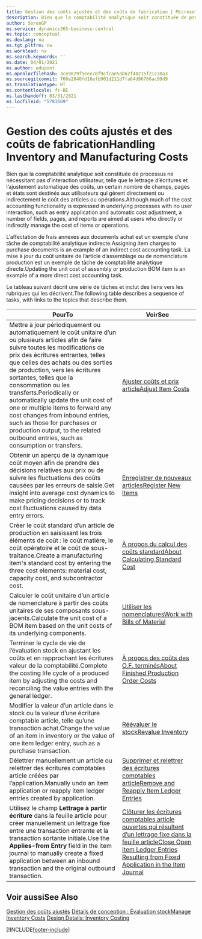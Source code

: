 ```yaml
---
title: Gestion des coûts ajustés et des coûts de fabrication | Microsoft Docs
description: Bien que la comptabilité analytique soit constituée de processus ne nécessitant pas d’interaction utilisateur, telle que le lettrage d’écritures et l’ajustement automatique des coûts, un certain nombre de champs, pages et états sont destinés aux utilisateurs qui gèrent directement ou indirectement le coût des articles ou opérations.
author: SorenGP
ms.service: dynamics365-business-central
ms.topic: conceptual
ms.devlang: na
ms.tgt_pltfrm: na
ms.workload: na
ms.search.keywords: ''
ms.date: 04/01/2021
ms.author: edupont
ms.openlocfilehash: 3ce9829f5eee70f9cfcae5ab62f40215f21c38a3
ms.sourcegitcommit: 766e2840fd16efb901d211d7fa64d96766ac99d9
ms.translationtype: HT
ms.contentlocale: fr-BE
ms.lasthandoff: 03/31/2021
ms.locfileid: "5781669"
---
```

# <a name="handling-inventory-and-manufacturing-costs"></a><span data-ttu-id="3deff-103">Gestion des coûts ajustés et des coûts de fabrication</span><span class="sxs-lookup"><span data-stu-id="3deff-103">Handling Inventory and Manufacturing Costs</span></span>
<span data-ttu-id="3deff-104">Bien que la comptabilité analytique soit constituée de processus ne nécessitant pas d’interaction utilisateur, telle que le lettrage d’écritures et l’ajustement automatique des coûts, un certain nombre de champs, pages et états sont destinés aux utilisateurs qui gèrent directement ou indirectement le coût des articles ou opérations.</span><span class="sxs-lookup"><span data-stu-id="3deff-104">Although much of the cost accounting functionality is expressed in underlying processes with no user interaction, such as entry application and automatic cost adjustment, a number of fields, pages, and reports are aimed at users who directly or indirectly manage the cost of items or operations.</span></span>  

 <span data-ttu-id="3deff-105">L’affectation de frais annexes aux documents achat est un exemple d’une tâche de comptabilité analytique indirecte.</span><span class="sxs-lookup"><span data-stu-id="3deff-105">Assigning item charges to purchase documents is an example of an indirect cost accounting task.</span></span> <span data-ttu-id="3deff-106">La mise à jour du coût unitaire de l’article d’assemblage ou de nomenclature production est un exemple de tâche de comptabilité analytique directe.</span><span class="sxs-lookup"><span data-stu-id="3deff-106">Updating the unit cost of assembly or production BOM item is an example of a more direct cost accounting task.</span></span>  

 <span data-ttu-id="3deff-107">Le tableau suivant décrit une série de tâches et inclut des liens vers les rubriques qui les décrivent.</span><span class="sxs-lookup"><span data-stu-id="3deff-107">The following table describes a sequence of tasks, with links to the topics that describe them.</span></span>   

|<span data-ttu-id="3deff-108">**Pour**</span><span class="sxs-lookup"><span data-stu-id="3deff-108">**To**</span></span>|<span data-ttu-id="3deff-109">**Voir**</span><span class="sxs-lookup"><span data-stu-id="3deff-109">**See**</span></span>|  
|------------|-------------|  
|<span data-ttu-id="3deff-110">Mettre à jour périodiquement ou automatiquement le coût unitaire d’un ou plusieurs articles afin de faire suivre toutes les modifications de prix des écritures entrantes, telles que celles des achats ou des sorties de production, vers les écritures sortantes, telles que la consommation ou les transferts.</span><span class="sxs-lookup"><span data-stu-id="3deff-110">Periodically or automatically update the unit cost of one or multiple items to forward any cost changes from inbound entries, such as those for purchases or production output, to the related outbound entries, such as consumption or transfers.</span></span>|[<span data-ttu-id="3deff-111">Ajuster coûts et prix article</span><span class="sxs-lookup"><span data-stu-id="3deff-111">Adjust Item Costs</span></span>](inventory-how-adjust-item-costs.md)|  
|<span data-ttu-id="3deff-112">Obtenir un aperçu de la dynamique coût moyen afin de prendre des décisions relatives aux prix ou de suivre les fluctuations des coûts causées par les erreurs de saisie.</span><span class="sxs-lookup"><span data-stu-id="3deff-112">Get insight into average cost dynamics to make pricing decisions or to track cost fluctuations caused by data entry errors.</span></span>|[<span data-ttu-id="3deff-113">Enregistrer de nouveaux articles</span><span class="sxs-lookup"><span data-stu-id="3deff-113">Register New Items</span></span>](inventory-how-register-new-items.md)|  
|<span data-ttu-id="3deff-114">Créer le coût standard d’un article de production en saisissant les trois éléments de coût : le coût matière, le coût opératoire et le coût de sous-traitance.</span><span class="sxs-lookup"><span data-stu-id="3deff-114">Create a manufacturing item's standard cost by entering the three cost elements: material cost, capacity cost, and subcontractor cost.</span></span>|[<span data-ttu-id="3deff-115">À propos du calcul des coûts standard</span><span class="sxs-lookup"><span data-stu-id="3deff-115">About Calculating Standard Cost</span></span>](finance-about-calculating-standard-cost.md)|  
|<span data-ttu-id="3deff-116">Calculer le coût unitaire d’un article de nomenclature à partir des coûts unitaires de ses composants sous-jacents.</span><span class="sxs-lookup"><span data-stu-id="3deff-116">Calculate the unit cost of a BOM item based on the unit costs of its underlying components.</span></span>|[<span data-ttu-id="3deff-117">Utiliser les nomenclatures</span><span class="sxs-lookup"><span data-stu-id="3deff-117">Work with Bills of Material</span></span>](inventory-how-work-BOMs.md)|  
|<span data-ttu-id="3deff-118">Terminer le cycle de vie de l’évaluation stock en ajustant les coûts et en rapprochant les écritures valeur de la comptabilité.</span><span class="sxs-lookup"><span data-stu-id="3deff-118">Complete the costing life cycle of a produced item by adjusting the costs and reconciling the value entries with the general ledger.</span></span>|[<span data-ttu-id="3deff-119">À propos des coûts des O.F. terminés</span><span class="sxs-lookup"><span data-stu-id="3deff-119">About Finished Production Order Costs</span></span>](finance-about-finished-production-order-costs.md)|  
|<span data-ttu-id="3deff-120">Modifier la valeur d’un article dans le stock ou la valeur d’une écriture comptable article, telle qu’une transaction achat.</span><span class="sxs-lookup"><span data-stu-id="3deff-120">Change the value of an item in inventory or the value of one item ledger entry, such as a purchase transaction.</span></span>|[<span data-ttu-id="3deff-121">Réévaluer le stock</span><span class="sxs-lookup"><span data-stu-id="3deff-121">Revalue Inventory</span></span>](inventory-how-revalue-inventory.md)|
|<span data-ttu-id="3deff-122">Délettrer manuellement un article ou relettrer des écritures comptables article créées par l’application.</span><span class="sxs-lookup"><span data-stu-id="3deff-122">Manually undo an item application or reapply item ledger entries created by application.</span></span>|[<span data-ttu-id="3deff-123">Supprimer et relettrer des écritures comptables article</span><span class="sxs-lookup"><span data-stu-id="3deff-123">Remove and Reapply Item Ledger Entries</span></span>](finance-how-to-remove-and-reapply-item-entries.md)|  
|<span data-ttu-id="3deff-124">Utilisez le champ **Lettrage à partir écriture** dans la feuille article pour créer manuellement un lettrage fixe entre une transaction entrante et la transaction sortante initiale.</span><span class="sxs-lookup"><span data-stu-id="3deff-124">Use the **Applies-from Entry** field in the item journal to manually create a fixed application between an inbound transaction and the original outbound transaction.</span></span>|[<span data-ttu-id="3deff-125">Clôturer les écritures comptables article ouvertes qui résultent d’un lettrage fixe dans la feuille article</span><span class="sxs-lookup"><span data-stu-id="3deff-125">Close Open Item Ledger Entries Resulting from Fixed Application in the Item Journal</span></span>](finance-how-to-close-open-item-ledger-entries-resulting-from-fixed-application-in-the-item-journal.md)|  

## <a name="see-also"></a><span data-ttu-id="3deff-126">Voir aussi</span><span class="sxs-lookup"><span data-stu-id="3deff-126">See Also</span></span>  
<span data-ttu-id="3deff-127">[Gestion des coûts ajustés](finance-manage-inventory-costs.md)
[Détails de conception : Évaluation stock](design-details-inventory-costing.md)</span><span class="sxs-lookup"><span data-stu-id="3deff-127">[Manage Inventory Costs](finance-manage-inventory-costs.md)
[Design Details: Inventory Costing](design-details-inventory-costing.md)</span></span>


[!INCLUDE[footer-include](includes/footer-banner.md)]